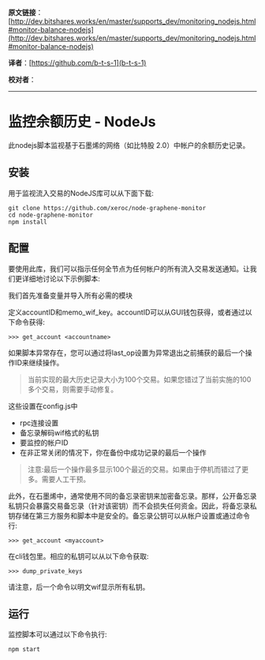 **原文链接**：[http://dev.bitshares.works/en/master/supports_dev/monitoring_nodejs.html#monitor-balance-nodejs](http://dev.bitshares.works/en/master/supports_dev/monitoring_nodejs.html#monitor-balance-nodejs) 

 **译者**：[https://github.com/b-t-s-1](b-t-s-1) 
 
**校对者**：
***
# 监控余额历史 - NodeJs

此nodejs脚本监视基于石墨烯的网络（如比特股 2.0）中帐户的余额历史记录。

## 安装

用于监视流入交易的NodeJS库可以从下面下载:

    git clone https://github.com/xeroc/node-graphene-monitor
    cd node-graphene-monitor
    npm install

## 配置

要使用此库，我们可以指示任何全节点为任何帐户的所有流入交易发送通知。让我们更详细地讨论以下示例脚本:

我们首先准备变量并导入所有必需的模块

定义accountID和memo_wif_key。accountID可以从GUI钱包获得，或者通过以下命令获得:

    >>> get_account <accountname>

如果脚本异常存在，您可以通过将last_op设置为异常退出之前捕获的最后一个操作ID来继续操作。

> 当前实现的最大历史记录大小为100个交易。如果您错过了当前实施的100多个交易，则需要手动修复。

这些设置在config.js中

- rpc连接设置
- 备忘录解码wif格式的私钥
- 要监控的帐户ID
- 在非正常关闭的情况下，你在备份中成功记录的最后一个操作

>注意:最后一个操作最多显示100个最近的交易。如果由于停机而错过了更多。需要人工干预。

此外，在石墨烯中，通常使用不同的备忘录密钥来加密备忘录。那样，公开备忘录私钥只会暴露交易备忘录（针对该密钥）而不会损失任何资金。因此，将备忘录私钥存储在第三方服务和脚本中是安全的。备忘录公钥可以从帐户设置或通过命令行:

    >>> get_account <myaccount>

在cli钱包里。相应的私钥可以从以下命令获取:

    >>> dump_private_keys

请注意，后一个命令以明文wif显示所有私钥。

## 运行

监控脚本可以通过以下命令执行:

    npm start